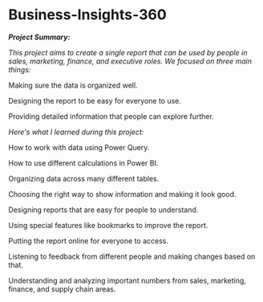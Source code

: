 # Business-Insights-360
***Project Summary:***

*This project aims to create a single report that can be used by people in sales, marketing, finance, and executive roles. We focused on three main things:*

Making sure the data is organized well.

Designing the report to be easy for everyone to use.

Providing detailed information that people can explore further.


*Here's what I learned during this project:*

How to work with data using Power Query.

How to use different calculations in Power BI.

Organizing data across many different tables.

Choosing the right way to show information and making it look good.

Designing reports that are easy for people to understand.

Using special features like bookmarks to improve the report.

Putting the report online for everyone to access.

Listening to feedback from different people and making changes based on that.

Understanding and analyzing important numbers from sales, marketing, finance, and supply chain areas.
